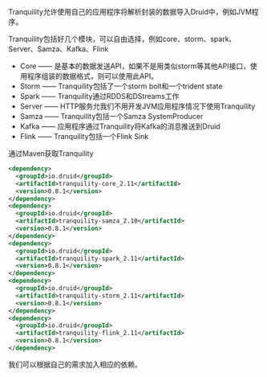 Tranquility允许使用自己的应用程序将解析封装的数据导入Druid中，例如JVM程序。
    
Tranquility包括好几个模块，可以自由选择，例如core、storm、spark、Server、Samza、Kafka、Flink
- Core —— 是基本的数据发送API，如果不是用类似storm等其他API接口，使用程序组装的数据格式，则可以使用此API。
- Storm —— Tranquility包括了一个storm bolt和一个trident state
- Spark —— Tranquility通过RDDS和DStreams工作
- Server —— HTTP服务允我们不用开发JVM应用程序情况下使用Tranquility
- Samza —— Tranquility包括一个Samza SystemProducer
- Kafka —— 应用程序通过Tranquility将Kafka的消息推送到Druid
- Flink —— Tranquility包括一个Flink Sink

通过Maven获取Tranquility
    

```xml
<dependency>
  <groupId>io.druid</groupId>
  <artifactId>tranquility-core_2.11</artifactId>
  <version>0.8.1</version>
</dependency>
<dependency>
  <groupId>io.druid</groupId>
  <artifactId>tranquility-samza_2.10</artifactId>
  <version>0.8.1</version>
</dependency>
<dependency>
  <groupId>io.druid</groupId>
  <artifactId>tranquility-spark_2.11</artifactId>
  <version>0.8.1</version>
</dependency>
<dependency>
  <groupId>io.druid</groupId>
  <artifactId>tranquility-storm_2.11</artifactId>
  <version>0.8.1</version>
</dependency>
<dependency>
  <groupId>io.druid</groupId>
  <artifactId>tranquility-flink_2.11</artifactId>
  <version>0.8.1</version>
</dependency>
```

我们可以根据自己的需求加入相应的依赖。
